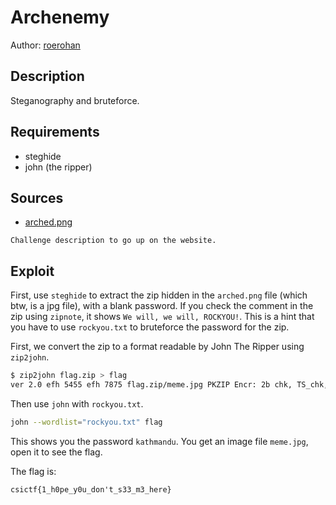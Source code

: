 # Archenemy

Author: [roerohan](https://github.com/roerohan)

## Description

Steganography and bruteforce.

## Requirements

- steghide
- john (the ripper)

## Sources

- [arched.png](./arched.png)

```
Challenge description to go up on the website.
```

## Exploit

First, use `steghide` to extract the zip hidden in the `arched.png` file (which btw, is a jpg file), with a blank password. If you check the comment in the zip using `zipnote`, it shows `We will, we will, ROCKYOU!`. This is a hint that you have to use `rockyou.txt` to bruteforce the password for the zip.
<br />

First, we convert the zip to a format readable by John The Ripper using `zip2john`.

```bash
$ zip2john flag.zip > flag
ver 2.0 efh 5455 efh 7875 flag.zip/meme.jpg PKZIP Encr: 2b chk, TS_chk, cmplen=27553, decmplen=27752, crc=8F2C73A9
```

Then use `john` with `rockyou.txt`.

```bash
john --wordlist="rockyou.txt" flag
```

This shows you the password `kathmandu`. You get an image file `meme.jpg`, open it to see the flag.
<br />

The flag is:

```
csictf{1_h0pe_y0u_don't_s33_m3_here}
```